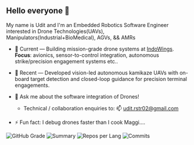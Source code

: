 ## Hello everyone 👋

My name is Udit and I'm an Embedded Robotics Software Engineer interested in Drone Technologies(UAVs), Manipulators(Industrial+BioMedical), AGVs, && AMRs 

- 🔭 Current — Building mission-grade drone systems at [IndoWings](www.indowings.com). **Focus**: avionics, sensor-to-control integration, autonomous strike/precision engagement systems etc..
- 🌱 Recent — Developed vision-led autonomous kamikaze UAVs with on-board target detection and closed-loop guidance for precision terminal engagements.

- 💬 Ask me about the software integration of Drones!
  - Technical / collaboration enquiries to: 📫 udit.rstr02@gmail.com
- ⚡ Fun fact: I debug drones faster than I cook Maggi....

![GitHub Grade](https://github-profile-summary-cards.vercel.app/api/cards/stats?username=uditray02&theme=tokyonight) ![Summary](https://github-profile-summary-cards.vercel.app/api/cards/profile-details?username=uditray02&theme=tokyonight)
![Repos per Lang](https://github-profile-summary-cards.vercel.app/api/cards/repos-per-language?username=uditray02&theme=2077)
![Commits](https://github-profile-summary-cards.vercel.app/api/cards/most-commit-language?username=uditray02&theme=tokyonight)






<!--
**uditray02/uditray02** is a ✨ _special_ ✨ repository because its `README.md` (this file) appears on your GitHub profile.

Here are some ideas to get you started:

- 🔭 I’m currently working on ...
- 🌱 I’m currently learning ...
- 👯 I’m looking to collaborate on ...
- 🤔 I’m looking for help with ...
- 💬 Ask me about ...
- 📫 How to reach me: ...
- 😄 Pronouns: ...
- ⚡ Fun fact: ...
-->
